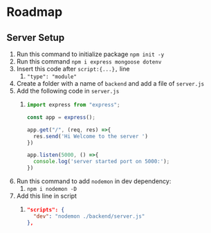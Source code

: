 # Roadmap

## Server Setup

1. Run this command to initialize package `npm init -y`
2. Run this command `npm i express mongoose dotenv` 
3. Insert this code after `script:{...},` line
   1. `"type": "module"`
4. Create a folder with a name of `backend` and add a file of `server.js` 
5. Add the following code in `server.js`
   1. ```js
      import express from "express";

      const app = express();

      app.get("/", (req, res) =>{
        res.send('Hi Welcome to the server ')
      })

      app.listen(5000, () =>{
        console.log('server started port on 5000:');
      })
      ```
6. Run this command to add `nodemon` in dev dependency:
   1. `npm i nodemon -D`
7. Add this line in script
   1. ```json
      "scripts": {
        "dev": "nodemon ./backend/server.js"
      },
      ```
  